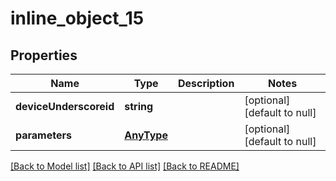 # inline_object_15

## Properties
Name | Type | Description | Notes
------------ | ------------- | ------------- | -------------
**deviceUnderscoreid** | **string** |  | [optional] [default to null]
**parameters** | [**AnyType**](.md) |  | [optional] [default to null]

[[Back to Model list]](../README.md#documentation-for-models) [[Back to API list]](../README.md#documentation-for-api-endpoints) [[Back to README]](../README.md)



